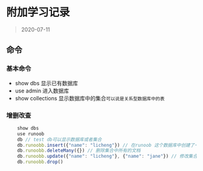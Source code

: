 # 附加学习记录

> 2020-07-11

## 命令

### 基本命令

+ show dbs 显示已有数据库
+ use admin 进入数据库
+ show collections 显示数据库中的集合`可以说是关系型数据库中的表`

### 增删改查

```js
    show dbs
    use runoob
    db // test db可以显示数据库或者集合
    db.runoobb.insert({"name": "licheng"}) // 在runoob 这个数据库中创建了一个runoobb的集合（表）插入了一条document
    db.runoobb.deleteMany({}) // 删除集合中所有的文档
    db.runoobb.update({"name": "licheng"}, {"name": "jane"}) // 修改集合数据
    db.runoobb.drop()
```

